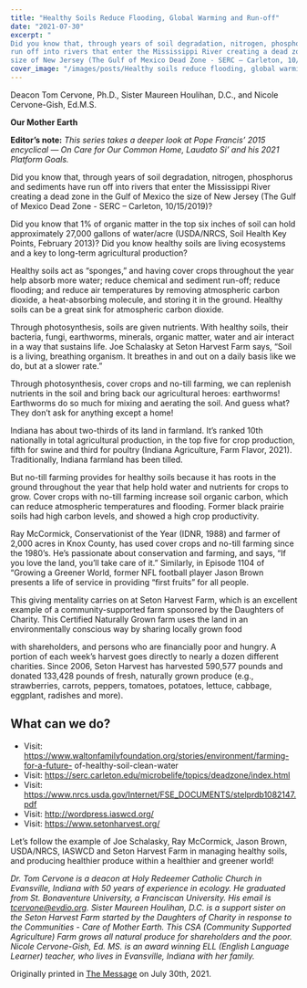 ```yaml
---
title: "Healthy Soils Reduce Flooding, Global Warming and Run-off"
date: "2021-07-30"
excerpt: "
Did you know that, through years of soil degradation, nitrogen, phosphorus and sediments have
run off into rivers that enter the Mississippi River creating a dead zone in the Gulf of Mexico the
size of New Jersey (The Gulf of Mexico Dead Zone - SERC – Carleton, 10/15/2019)?"
cover_image: "/images/posts/Healthy soils reduce flooding, global warming and run-off.jpg"
---
```


Deacon Tom Cervone, Ph.D., Sister Maureen Houlihan, D.C., and Nicole Cervone-Gish, Ed.M.S.

**Our Mother Earth**

**Editor’s note:**
_This series takes a deeper look at Pope Francis’ 2015 encyclical ― On Care for Our Common
Home, Laudato Si’ and his 2021 Platform Goals._

Did you know that, through years of soil degradation, nitrogen, phosphorus and sediments have
run off into rivers that enter the Mississippi River creating a dead zone in the Gulf of Mexico the
size of New Jersey (The Gulf of Mexico Dead Zone - SERC – Carleton, 10/15/2019)?

Did you know that 1% of organic matter in the top six inches of soil can hold approximately
27,000 gallons of water/acre (USDA/NRCS, Soil Health Key Points, February 2013)? Did you
know healthy soils are living ecosystems and a key to long-term agricultural production?

Healthy soils act as “sponges,” and having cover crops throughout the year help absorb more
water; reduce chemical and sediment run-off; reduce flooding; and reduce air temperatures by
removing atmospheric carbon dioxide, a heat-absorbing molecule, and storing it in the ground.
Healthy soils can be a great sink for atmospheric carbon dioxide.

Through photosynthesis, soils are given nutrients. With healthy soils, their bacteria, fungi,
earthworms, minerals, organic matter, water and air interact in a way that sustains life. Joe
Schalasky at Seton Harvest Farm says, “Soil is a living, breathing organism. It breathes in and
out on a daily basis like we do, but at a slower rate.”

Through photosynthesis, cover crops and no-till farming, we can replenish nutrients in the soil
and bring back our agricultural heroes: earthworms! Earthworms do so much for mixing and
aerating the soil. And guess what? They don’t ask for anything except a home!

Indiana has about two-thirds of its land in farmland. It’s ranked 10th nationally in total
agricultural production, in the top five for crop production, fifth for swine and third for poultry
(Indiana Agriculture, Farm Flavor, 2021). Traditionally, Indiana farmland has been tilled.

But no-till farming provides for healthy soils because it has roots in the ground throughout the
year that help hold water and nutrients for crops to grow. Cover crops with no-till farming
increase soil organic carbon, which can reduce atmospheric temperatures and flooding. Former
black prairie soils had high carbon levels, and showed a high crop productivity.

Ray McCormick, Conservationist of the Year (IDNR, 1988) and farmer of 2,000 acres in Knox
County, has used cover crops and no-till farming since the 1980’s. He’s passionate about
conservation and farming, and says, “If you love the land, you’ll take care of it.” Similarly, in
Episode 1104 of “Growing a Greener World, former NFL football player Jason Brown presents a
life of service in providing “first fruits” for all people.

This giving mentality carries on at Seton Harvest Farm, which is an excellent example of a
community-supported farm sponsored by the Daughters of Charity. This Certified Naturally
Grown farm uses the land in an environmentally conscious way by sharing locally grown food

with shareholders, and persons who are financially poor and hungry. A portion of each week’s
harvest goes directly to nearly a dozen different charities. Since 2006, Seton Harvest has
harvested 590,577 pounds and donated 133,428 pounds of fresh, naturally grown produce (e.g.,
strawberries, carrots, peppers, tomatoes, potatoes, lettuce, cabbage, eggplant, radishes and more).

## What can we do?

- Visit: https://www.waltonfamilyfoundation.org/stories/environment/farming-for-a-future-
  of-healthy-soil-clean-water
- Visit: https://serc.carleton.edu/microbelife/topics/deadzone/index.html
- Visit: https://www.nrcs.usda.gov/Internet/FSE_DOCUMENTS/stelprdb1082147.pdf
- Visit: http://wordpress.iaswcd.org/
- Visit: https://www.setonharvest.org/

Let’s follow the example of Joe Schalasky, Ray McCormick, Jason Brown, USDA/NRCS,
IASWCD and Seton Harvest Farm in managing healthy soils, and producing healthier produce
within a healthier and greener world!

_Dr. Tom Cervone is a deacon at Holy Redeemer Catholic Church in Evansville, Indiana with 50
years of experience in ecology. He graduated from St. Bonaventure University, a Franciscan
University. His email is tcervone@evdio.org. Sister Maureen Houlihan, D.C. is a support sister
on the Seton Harvest Farm started by the Daughters of Charity in response to the Communities -
Care of Mother Earth. This CSA (Community Supported Agriculture) Farm grows all natural
produce for shareholders and the poor. Nicole Cervone-Gish, Ed. MS. is an award winning ELL
(English Language Learner) teacher, who lives in Evansville, Indiana with her family._

Originally printed in [The Message](https://evdiomessage.org/) on July 30th, 2021.
